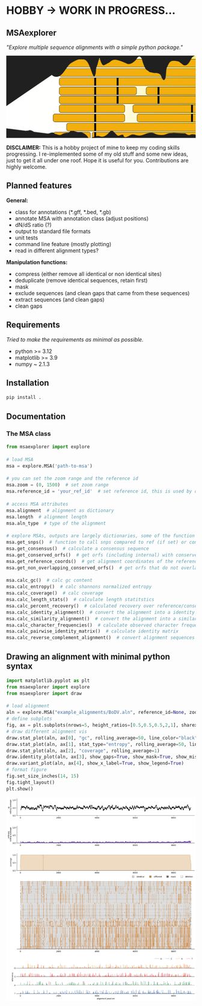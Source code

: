 # HOBBY -> WORK IN PROGRESS...

## MSAexplorer

_"Explore multiple sequence alignments with a simple python package."_ 

![MSAexplorer](msa_explorer.png)

**DISCLAIMER:** This is a hobby project of mine to keep my coding skills progressing. I re-implemented some of my old stuff and some new ideas, just to get it all under one roof. Hope it is useful for you. Contributions are highly welcome.

## Planned features

**General:**
  - class for annotations (*.gff, *.bed, *.gb)
  - annotate MSA with annotation class (adjust positions)
  - dN/dS ratio (?)
  - output to standard file formats
  - unit tests
  - command line feature (mostly plotting)
  - read in different alignment types?

**Manipulation functions:**
  - compress (either remove all identical or non identical sites)
  - deduplicate (remove identical sequences, retain first)
  - mask
  - exclude sequences (and clean gaps that came from these sequences)
  - extract sequences (and clean gaps)
  - clean gaps

## Requirements

_Tried to make the requirements as minimal as possible._

- python >= 3.12
- matplotlib >= 3.9
- numpy ~ 2.1.3

## Installation

```bash
pip install .
```

## Documentation

### The MSA class

```python
from msaexplorer import explore

# load MSA
msa = explore.MSA('path-to-msa')

# you can set the zoom range and the reference id
msa.zoom = (0, 1500)  # set zoom range
msa.reference_id = 'your_ref_id'  # set reference id, this is used by different functions (otherwise consensus is used)

# access MSA attributes
msa.alignment  # alignment as dictionary
msa.length  # alignment length
msa.aln_type  # type of the alignment

# explore MSAs, outputs are largely dictionaries, some of the function are only for DNA/RNA
msa.get_snps()  # function to call snps compared to ref (if set) or consensus
msa.get_consensus()  # calculate a consensus sequence
msa.get_conserved_orfs()  # get orfs (including internal) with conserved start and stop position. identity is also calculated.
msa.get_reference_coords()  # get alignment coordinates of the reference
msa.get_non_overlapping_conserved_orfs()  # get orfs that do not overlap, additional a min identity can be set

msa.calc_gc()  # calc gc content
msa.calc_entropy()  # calc shannons normalized entropy
msa.calc_coverage()  # calc coverage
msa.calc_length_stats()  # calculate length statitstics
msa.calc_percent_recovery()  # calculated recovery over reference/consensus sequence
msa.calc_identity_alignment()  # convert the alignment into a identity alignment 
msa.calc_similarity_alignment()  # convert the alignment into a similartity alignment based on different similarity matrices
msa.calc_character_frequencies()  # calculate observed character frequencies
msa.calc_pairwise_identity_matrix()  # calculate identity matrix
msa.calc_reverse_complement_alignment()  # convert alignment sequences to reverese complement
```

## Drawing an alignment with minimal python syntax

```python
import matplotlib.pyplot as plt
from msaexplorer import explore
from msaexplorer import draw

# load alignment
aln = explore.MSA("example_alignments/BoDV.aln", reference_id=None, zoom_range=None)
# define subplots
fig, ax = plt.subplots(nrows=5, height_ratios=[0.5,0.5,0.5,2,1], sharex=False)
# draw different alignment vis
draw.stat_plot(aln, ax[0], "gc", rolling_average=50, line_color="black")
draw.stat_plot(aln, ax[1], stat_type="entropy", rolling_average=50, line_color="indigo")
draw.stat_plot(aln, ax[2], "coverage", rolling_average=1)
draw.identity_plot(aln, ax[3], show_gaps=True, show_mask=True, show_mismatches=True, reference_color='lightsteelblue', show_seq_names=False, show_ambiguties=True, fancy_gaps=True, show_x_label=False, show_legend=True)
draw.variant_plot(aln, ax[4], show_x_label=True, show_legend=True)
# format figure
fig.set_size_inches(14, 15)
fig.tight_layout()
plt.show()
```

![example](example_alignments/BoDV.png)